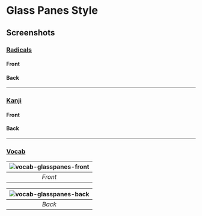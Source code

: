 # Glass Panes Style

## Screenshots

### [Radicals](WrinkleRelease/anki-cards/tree/main/anki/01-glass-panes/radicals)

#### Front

#### Back

---

### [Kanji](WrinkleRelease/anki-cards/tree/main/anki/01-glass-panes/kanji)

#### Front

#### Back

---

### [Vocab](WrinkleRelease/anki-cards/tree/main/anki/01-glass-panes/vocab)

| ![vocab-glasspanes-front](https://github.com/user-attachments/assets/1abebcad-03dd-4e71-8c7d-97b93202cc26) | 
|:--:| 
| *Front* |

| ![vocab-glasspanes-back](https://github.com/user-attachments/assets/c2c51454-a9ab-4001-8b6b-7abd119d60b2)| 
|:--:| 
| *Back* |
